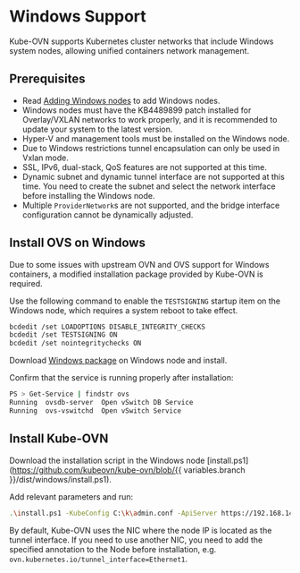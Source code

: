 # Windows Support

Kube-OVN supports Kubernetes cluster networks that include Windows system nodes, 
allowing unified containers network management.

## Prerequisites

- Read [Adding Windows nodes](https://kubernetes.io/docs/tasks/administer-cluster/kubeadm/adding-windows-nodes/) to add Windows nodes.
- Windows nodes must have the KB4489899 patch installed for Overlay/VXLAN networks to work properly, and it is recommended to update your system to the latest version.
- Hyper-V and management tools must be installed on the Windows node.
- Due to Windows restrictions tunnel encapsulation can only be used in Vxlan mode.
- SSL, IPv6, dual-stack, QoS features are not supported at this time.
- Dynamic subnet and dynamic tunnel interface are not supported at this time. You need to create the subnet and select the network interface before installing the Windows node.
- Multiple `ProviderNetwork`s are not supported, and the bridge interface configuration cannot be dynamically adjusted.

## Install OVS on Windows

Due to some issues with upstream OVN and OVS support for Windows containers, a modified installation package provided by Kube-OVN is required.

Use the following command to enable the `TESTSIGNING` startup item on the Windows node, which requires a system reboot to take effect.

```bash
bcdedit /set LOADOPTIONS DISABLE_INTEGRITY_CHECKS
bcdedit /set TESTSIGNING ON
bcdedit /set nointegritychecks ON
```

Download [Windows package](https://github.com/kubeovn/kube-ovn/releases/download/v1.10.0/kube-ovn-win64.zip) on Windows node and install.

Confirm that the service is running properly after installation:

```bash
PS > Get-Service | findstr ovs
Running  ovsdb-server  Open vSwitch DB Service
Running  ovs-vswitchd  Open vSwitch Service
```

## Install Kube-OVN

Download the installation script in the Windows node [install.ps1](https://github.com/kubeovn/kube-ovn/blob/{{ variables.branch }}/dist/windows/install.ps1).

Add relevant parameters and run:

```bash
.\install.ps1 -KubeConfig C:\k\admin.conf -ApiServer https://192.168.140.180:6443 -ServiceCIDR 10.96.0.0/12
```

By default, Kube-OVN uses the NIC where the node IP is located as the tunnel interface.
If you need to use another NIC, you need to add the specified annotation to the Node before installation, e.g. `ovn.kubernetes.io/tunnel_interface=Ethernet1`.
